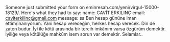 Someone just submitted your form on eminresah.com/yeni/virgul-15000-18129/. Here's what they had to say:
name:
CAVİT ERKILINÇ
email:
caviterkilinc@gmail.com
message:
sa
Ben hesap gününe iman ettim/inanıyorum.
Yani hesap vereceğim, herkes hesap verecek. Din de zaten budur. İyi ile kötü arasında bir tercih imkânım varsa özgürüm demektir. İyiliğe veya kötülüğe mahkûm isem sorun var demektir.
Selamlar..